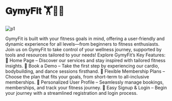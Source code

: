 # 𝐆𝐲𝐦𝐲𝐅𝐢𝐭 🏋️💪🏻
![p1](https://github.com/user-attachments/assets/3b04ed03-b0e2-4d1a-b775-7fe33d590065)

GymyFit is built with your fitness goals in mind, offering a user-friendly and dynamic experience for all levels—from beginners to fitness enthusiasts. Join us on GymyFit to take control of your wellness journey, supported by tools and resources tailored to your needs!
Explore GymyFit’s Key Features:
🔹 Home Page – Discover our services and stay inspired with tailored fitness insights.
🔹 Book a Demo – Take the first step by experiencing our cardio, bodybuilding, and dance sessions firsthand.
🔹 Flexible Membership Plans – Choose the plan that fits your goals, from short-term to all-inclusive memberships.
🔹 Personalized User Profile – Seamlessly manage bookings, memberships, and track your fitness journey.
🔹 Easy Signup & Login – Begin your journey with a streamlined registration and login process.
